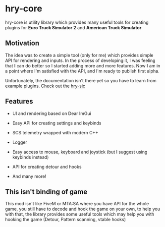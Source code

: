 # hry-core

hry-core is utility library which provides many useful tools for creating plugins for **Euro Truck Simulator 2** and **American Truck Simulator**

## Motivation

The idea was to create a simple tool (only for me) which provides simple API for rendering and inputs. In the process of developing it, I was feeling that I can do better so I started adding more and more features. Now I am in a point where I'm satisfied with the API, and I'm ready to publish first alpha.

Unfortunately, the documentation isn't there yet so you have to learn from example plugins. Check out the [hry-sic]()

## Features

- UI and rendering based on Dear ImGui

- Easy API for creating settings and keybinds

- SCS telemetry wrapped with modern C++

- Logger

- Easy access to mouse, keyboard and joystick (but I suggest using keybinds instead)

- API for creating detour and hooks

- And many more!

## This isn't binding of game

This mod isn't like FiveM or MTA:SA where you have API for the whole game, you still have to decode and hook the game on your own, to help you with that, the library provides some useful tools which may help you with hooking the game (Detour, Pattern scanning, vtable hooks)
